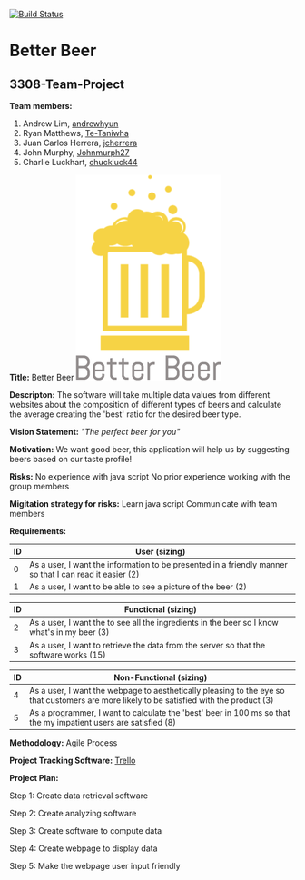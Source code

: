 [![Build Status](https://travis-ci.org/jcherrera/bestbeer.svg?branch=master)](https://travis-ci.org/jcherrera/bestbeer)
# Better Beer
## 3308-Team-Project

**Team members:**
  1. Andrew Lim, [andrewhyun](https://www.github.com/andrewhyun)
  2. Ryan Matthews, [Te-Taniwha](https://www.github.com/Te-Taniwha) 
  3. Juan Carlos Herrera, [jcherrera](https://www.github.com/jcherrera) 
  4. John Murphy, [Johnmurph27](https://www.github.com/Johnmurph27)
  5. Charlie Luckhart, [chuckluck44](https://www.github.com/chuckluck44) 

**Title:**  Better Beer
 ![Better Beer Logo](Drawing.png?raw=true)

**Descripton:** 
  The software will take multiple data values from different websites about the composition of different types of beers and calculate the average creating the 'best' ratio for the desired beer type.
  
**Vision Statement:** 
 *"The perfect beer for you"*

**Motivation:** 
  We want good beer, this application will help us by suggesting beers based on our taste profile!
  
**Risks:** 
  No experience with java script
  No prior experience working with the group members

**Migitation strategy for risks:** 
  Learn java script
  Communicate with team members
  
  
**Requirements:**

| ID | User (sizing) |
|----|---------------------------------------------------------------------------------------------------------|
| 0 | As a user, I want the information to be presented in a friendly manner so that I can read it easier (2) |
| 1 | As a user, I want to be able to see a picture of the beer (2) |

| ID | Functional (sizing) |
|----|----------------------------------------------------------------------------------------------|
| 2 | As a user, I want the to see all the ingredients in the beer so I know what's in my beer (3) |
| 3 | As a user, I want to retrieve the data from the server so that the software works (15) |

| ID | Non-Functional (sizing) |
|----|-------------------------------------------------------------------------------------------------------------------------------------------|
| 4 | As a user, I want the webpage to aesthetically pleasing to the eye so that customers are more likely to be satisfied with the product (3) |
| 5 | As a programmer, I want to calculate the 'best' beer in 100 ms so that the my impatient users are satisfied (8) |  |  |  |

**Methodology:**
  Agile Process
  
**Project Tracking Software:**
  [Trello](https://trello.com/3308project)
  
**Project Plan:**


  Step 1: Create data retrieval software

  Step 2: Create analyzing software

  Step 3: Create software to compute data

  Step 4: Create webpage to display data

  Step 5: Make the webpage user input friendly

